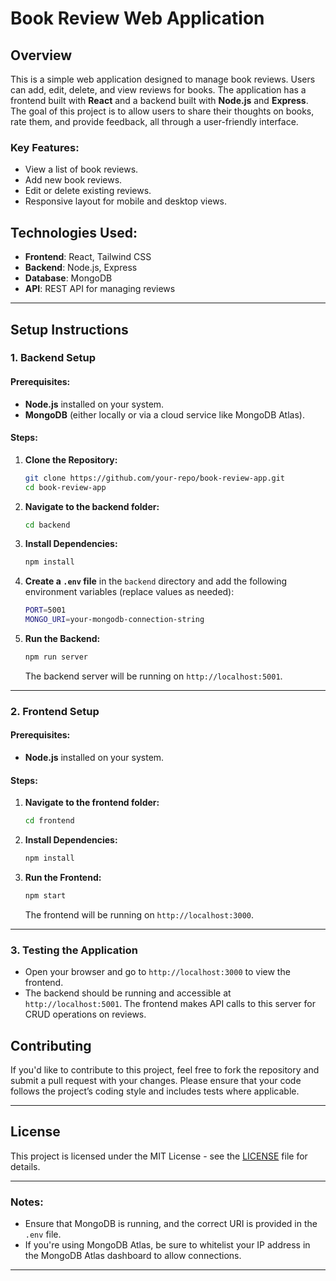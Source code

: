 # Book Review Web Application

## Overview

This is a simple web application designed to manage book reviews. Users can add, edit, delete, and view reviews for books. The application has a frontend built with **React** and a backend built with **Node.js** and **Express**. The goal of this project is to allow users to share their thoughts on books, rate them, and provide feedback, all through a user-friendly interface.

### Key Features:
- View a list of book reviews.
- Add new book reviews.
- Edit or delete existing reviews.
- Responsive layout for mobile and desktop views.

## Technologies Used:
- **Frontend**: React, Tailwind CSS
- **Backend**: Node.js, Express
- **Database**: MongoDB 
- **API**: REST API for managing reviews

---

## Setup Instructions

### 1. **Backend Setup**

#### Prerequisites:
- **Node.js** installed on your system.
- **MongoDB** (either locally or via a cloud service like MongoDB Atlas).

#### Steps:
1. **Clone the Repository:**
   ```bash
   git clone https://github.com/your-repo/book-review-app.git
   cd book-review-app
   ```

2. **Navigate to the backend folder:**
   ```bash
   cd backend
   ```

3. **Install Dependencies:**
   ```bash
   npm install
   ```

4. **Create a `.env` file** in the `backend` directory and add the following environment variables (replace values as needed):
   ```bash
   PORT=5001
   MONGO_URI=your-mongodb-connection-string
   ```

5. **Run the Backend:**
   ```bash
   npm run server
   ```

   The backend server will be running on `http://localhost:5001`.

---

### 2. **Frontend Setup**

#### Prerequisites:
- **Node.js** installed on your system.

#### Steps:
1. **Navigate to the frontend folder:**
   ```bash
   cd frontend
   ```

2. **Install Dependencies:**
   ```bash
   npm install
   ```

3. **Run the Frontend:**
   ```bash
   npm start
   ```

   The frontend will be running on `http://localhost:3000`.

---

### 3. **Testing the Application**

- Open your browser and go to `http://localhost:3000` to view the frontend.
- The backend should be running and accessible at `http://localhost:5001`. The frontend makes API calls to this server for CRUD operations on reviews.


## Contributing

If you'd like to contribute to this project, feel free to fork the repository and submit a pull request with your changes. Please ensure that your code follows the project’s coding style and includes tests where applicable.

---

## License

This project is licensed under the MIT License - see the [LICENSE](LICENSE) file for details.

---

### Notes:
- Ensure that MongoDB is running, and the correct URI is provided in the `.env` file.
- If you're using MongoDB Atlas, be sure to whitelist your IP address in the MongoDB Atlas dashboard to allow connections.

--- 

